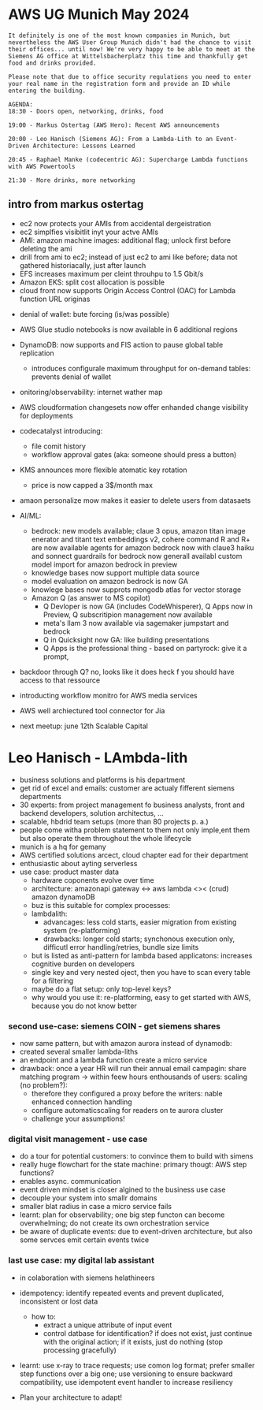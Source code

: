 # AWS UG Munich May 2024

```
It definitely is one of the most known companies in Munich, but nevertheless the AWS User Group Munich didn't had the chance to visit their offices... until now! We're very happy to be able to meet at the Siemens AG office at Wittelsbacherplatz this time and thankfully get food and drinks provided.

Please note that due to office security regulations you need to enter your real name in the registration form and provide an ID while entering the building.

AGENDA:
18:30 - Doors open, networking, drinks, food

19:00 - Markus Ostertag (AWS Hero): Recent AWS announcements

20:00 - Leo Hanisch (Siemens AG): From a Lambda-Lith to an Event-Driven Architecture: Lessons Learned

20:45 - Raphael Manke (codecentric AG): Supercharge Lambda functions with AWS Powertools

21:30 - More drinks, more networking
```

## intro from markus ostertag
* ec2 now protects your AMIs from accidental dergeistration
* ec2 simplfies visibitlit inyt your actve AMIs
* AMI: amazon machine images: additional flag; unlock first before deleting the ami
* drill from ami to ec2; instead of just ec2 to ami like before; data not gathered historiacally, just after launch
* EFS increases maximum per cleint throuhpu to 1.5 Gbit/s
* Amazon EKS: split cost allocation is possible
* cloud front now supports Origin Access Control (OAC) for Lambda function URL originas
+ denial of wallet: bute forcing (is/was possible)
* AWS Glue studio notebooks is now available in 6 additional regions
* DynamoDB: now supports and FIS action to pause global table replication
  * introduces configurale maximum throughput for on-demand tables: prevents denial of wallet
* onitoring/observability: internet wather map
* AWS cloudformation changesets now offer enhanded change visibility for deployments
* codecatalyst introducing:
  * file comit history
  * workflow approval gates (aka: someone should press a button)
* KMS announces more flexible atomatic key rotation
  * price is now capped a 3$/month max
* amaon personalize mow makes it easier to delete users from datasaets
* AI/ML:
  * bedrock: new models available; claue 3 opus, amazon titan image enerator and titant text embeddings v2, cohere command R and R+ are now available
  agents for amazon bedrock now with claue3 haiku and sonnect
  guardrails for bedrock now generall availabl
  custom model import for amazon bedrock in preview
  * knowledge bases now support multiple data source
  * model evaluation on amazon bedrock is now GA
  * knowlege bases now supprots mongodb atlas for vector storage
  * Amazon Q (as answer to MS copilot)
    * Q Devloper is now GA (includes CodeWhisperer), Q Apps now in Preview, Q subscritipion management now available
    * meta's llam 3 now available via sagemaker jumpstart and bedrock
    * Q in Quicksight now GA: like building presentations
    * Q Apps is the professional thing - based on partyrock: give it a prompt,
* backdoor through Q? no, looks like it does heck f you should have access to that ressource
* introducting workflow monitro for AWS media services
* AWS well archiectured tool connector for Jia

* next meetup: june 12th Scalable Capital

# Leo Hanisch - LAmbda-lith
* business solutions and platforms is his department
* get rid of excel and emails: customer are actualy fifferent siemens departments
* 30 experts: from project management fo business analysts, front and backend developers, solution architectus, ...
* scalable, hbdrid team setups (more than 80 projects p. a.)
* people come witha problem statement to them
not only imple,ent them but also operate them throughout the whole lifecycle
* munich is a hq for gemany
* AWS certified solutions arcect, cloud chapter ead for their department
* enthusiastic about ayting serverless
* use case: product master data
  * hardware coponents evolve over time
  * architecture: amazonapi gateway <-> aws lambda <>< (crud) amazon dynamoDB
  * buz is this suitable for complex processes:
  * lambdalith:
    * advancages: less cold starts, easier migration from existing system (re-platforming)
    * drawbacks: longer cold starts; synchonous execution only, difficutl error handling/retries, bundle size limits
  * but is listed as anti-pattern for lambda based applicatons: increases cognitive burden on developers
  * single key and very nested oject, then you have to scan every table for a filtering
  * maybe do a flat setup: only top-level keys?
  * why would you use it: re-platforming, easy to get started with AWS, because you do not know better

### second use-case: siemens COIN - get siemens shares
* now same pattern, but with amazon aurora instead of dynamodb:
* created several smaller lambda-liths
* an endpoint and a lambda function create a micro service
* drawback: once a year HR will run their annual email campagin: share matching program -> within feew hours enthousands of users: scaling (no problem?):
  * therefore they configured a proxy before the writers: nable enhanced connection handling
  * configure automaticscaling for readers on te aurora cluster
  * challenge your assumptions!

### digital visit management - use case
* do a tour for potential customers: to convince them to build with simens
* really huge flowchart for the state machine: primary thougt: AWS step functions?
* enables async. communication
* event driven mindset is closer algined to the business use case
* decouple your system into smallr domains
* smaller blat radius in case a micro service fails
* learnt: plan for observability; one big step functon can become overwhelming; do not create its own orchestration service
* be aware of duplicate events: due to event-driven architecture, but also some servces emit certain events twice

### last use case: my digital lab assistant
* in colaboration with siemens helathineers
* idempotency: identify repeated events and prevent duplicated, inconsistent or lost data
  * how to:
    * extract a unique attribute of input event
    * control datbase for identification? if does not exist, just continue with the original action; if it exists, just do nothing (stop processing gracefully)
* learnt: use x-ray to trace requests; use comon log format; prefer smaller step functions over a big one; use versioning to ensure backward compatibility, use idempotent event handler to increase resiliency

* Plan your architecture to adapt!
